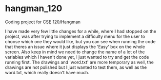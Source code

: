 # hangman_120
Coding project for CSE 120/Hangman

I have made very few little changes for a while, where I had stopped on the project, was after trying to 
implement a difficulty menu for the user to choose which one they would like, but you can see when running the code
that theres an issue where it just displays the 'Easy' box on the whole screen. Also keep in mind we need
to change the name of a lot of the variables which I haven't done yet, I just wanted to try and get the code 
running first. 
The drawings and 'word.txt' are more temporary as well, the drawings are not polished but I just wanted to test
them, as well as the word.txt, which really doesn't have much. 
